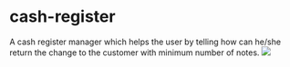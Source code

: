 # cash-register
A cash register manager which helps the user by telling how can he/she return the change to the customer with minimum number of notes.
<img src= (https://user-images.githubusercontent.com/95525622/185804675-5811a2ff-3569-42e2-a8e8-ba6acb6deda6.png)></img>
